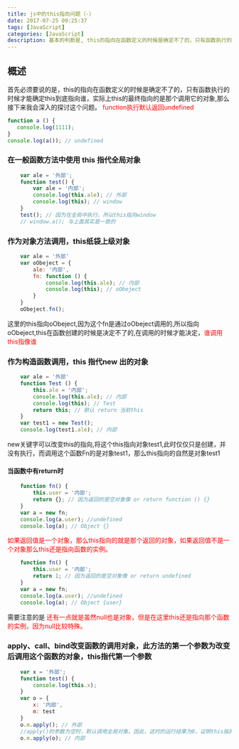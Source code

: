 ```yaml
---
title: js中的this指向问题（-）
date: 2017-07-25 09:25:37
tags: [JavaScript]
categories: [JavaScript]
description: 基本的判断是, this的指向在函数定义的时候是确定不了的，只有函数执行的时候才能确定this到底指向谁，实际上this的最终指向的是那个调用它的对象
---
```

## 概述
 首先必须要说的是，this的指向在函数定义的时候是确定不了的，只有函数执行的时候才能确定this到底指向谁，实际上this的最终指向的是那个调用它的对象,那么接下来我会深入的探讨这个问题。
 <font color="red">function执行默认返回undefined</font>
 ```javascript
 function a () {
	console.log(1111);
}
console.log(a()); // undefined
 ```
### 在一般函数方法中使用 this 指代全局对象
```javascript
    var ale = '外部';
    function test() {
        var ale = '内部';
        console.log(this.ale); // 外部
        console.log(this); // window
    }
    test(); // 因为在全局中执行，所以this指向window
    // window.a(); 与上面其实是一致的
```
### 作为对象方法调用，this纸袋上级对象
```javascript
    var ale = '外部'
    var oObeject = {
        ale: '内部',
        fn: function () {
            console.log(this.ale); // 内部
            console.log(this); // oObeject
        }
    }
    oObeject.fn();
```
这里的this指向oObeject,因为这个fn是通过oObeject调用的,所以指向oObeject,this在函数创建的时候是决定不了的,在调用的时候才能决定，<font color="red">谁调用this指像谁</font> 

### 作为构造函数调用，this 指代new 出的对象
```javascript
    var ale = '外部'
    function Test () {
        this.ale = '内部';
        console.log(this.ale); // 内部
        console.log(this); // Test
        return this; // 默认 return 当前this
    }
    var test1 = new Test();
    console.log(test1.ale); // 内部
```
new关键字可以改变this的指向,将这个this指向对象test1,此时仅仅只是创建，并没有执行，而调用这个函数Fn的是对象test1，那么this指向的自然是对象test1
#### 当函数中有return时
```javascript
    function fn() {  
        this.user = '内部';  
        return {}; // 因为返回的是空对象像 or return function () {}
    }
    var a = new fn;  
    console.log(a.user); //undefined
    console.log(a); // Object {}
```
<font color="red">如果返回值是一个对象，那么this指向的就是那个返回的对象，如果返回值不是一个对象那么this还是指向函数的实例。</font>
```javascript
    function fn() {  
        this.user = '内部';  
        return 1; // 因为返回的是空对象像 or return undefined
    }
    var a = new fn;  
    console.log(a.user); //undefined
    console.log(a); // Object {user}
```
需要注意的是 <font color="red">还有一点就是虽然null也是对象，但是在这里this还是指向那个函数的实例，因为null比较特殊。</font>
### apply、call、bind改变函数的调用对象，此方法的第一个参数为改变后调用这个函数的对象，this指代第一个参数
```javascript
    var x = '外部';
    function test() {
        console.log(this.x);
    }
    var o = {
        x: '内部',
        m: test
    }
    o.m.apply(); // 外部
    //apply()的参数为空时，默认调用全局对象。因此，这时的运行结果为0，证明this指的是全局对象。如果把最后一行代码修改为
    o.m.apply(o); // 内部
```